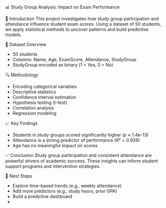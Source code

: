 
📊 Study Group Analysis: Impact on Exam Performance

🧠 Introduction
This project investigates how study group participation and attendance influence student exam scores. Using a dataset of 50 students, we apply statistical methods to uncover patterns and build predictive models.

📁 Dataset Overview
- 50 students
- Columns: Name, Age, ExamScore, Attendance, StudyGroup
- StudyGroup encoded as binary (1 = Yes, 0 = No)

🔍 Methodology
- Encoding categorical variables
- Descriptive statistics
- Confidence interval estimation
- Hypothesis testing (t-test)
- Correlation analysis
- Regression modeling

📈 Key Findings
- Students in study groups scored significantly higher (p ≈ 1.4e-13)
- Attendance is a strong predictor of performance (R² = 0.939)
- Age has no meaningful impact on scores

✅ Conclusion
Study group participation and consistent attendance are powerful drivers of academic success. These insights can inform student support programs and intervention strategies.

🚀 Next Steps
- Explore time-based trends (e.g., weekly attendance)
- Add more predictors (e.g., study hours, prior GPA)
- Build a predictive dashboard
-
